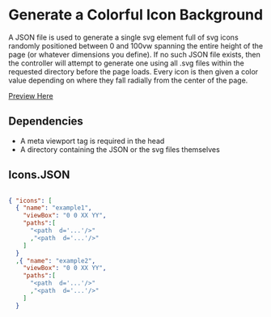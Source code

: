 # Generate a Colorful Icon Background

A JSON file is used to generate a single svg element full of svg icons randomly positioned between 0 and 100vw spanning the entire height of the page (or whatever dimensions you define). 
If no such JSON file exists, then the controller will attempt to generate one using all .svg files within the requested directory before the page loads.
Every icon is then given a color value depending on where they fall radially from the center of the page.

[Preview Here](https://csperando.github.io/util/SVGStuff/)

## Dependencies

* A meta viewport tag is required in the head
* A directory containing the JSON or the svg files themselves

## Icons.JSON

```JSON

{ "icons": [
  { "name": "example1",
    "viewBox": "0 0 XX YY",
    "paths":[
      "<path  d='...'/>"
      ,"<path  d='...'/>"
    ]
  }
  ,{ "name": "example2",
    "viewBox": "0 0 XX YY",
    "paths":[
      "<path  d='...'/>"
      ,"<path  d='...'/>"
    ]
  }

```

